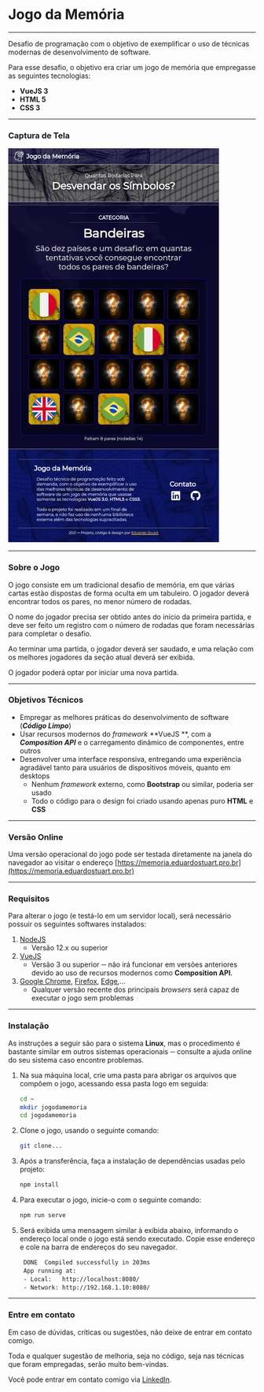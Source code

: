 # Jogo da Memória

---

Desafio de programação com o objetivo de exemplificar o uso de técnicas modernas de desenvolvimento de software. 

Para esse desafio, o objetivo era criar um jogo de memória que empregasse as seguintes tecnologias:

* **VueJS 3**
* **HTML 5**
* **CSS 3**

---

### Captura de Tela

![Jogo da Memória](./etc/captura.webp)

---

### Sobre o Jogo

O jogo consiste em um tradicional desafio de memória, em que várias cartas estão dispostas de forma oculta em um tabuleiro. O jogador deverá encontrar todos os pares, no menor número de rodadas.

O nome do jogador precisa ser obtido antes do início da primeira partida, e deve ser feito um registro com o número de rodadas que foram necessárias para completar o desafio.

Ao terminar uma partida, o jogador deverá ser saudado, e uma relação com os melhores jogadores da seção atual deverá ser exibida.

O jogador poderá optar por iniciar uma nova partida.

---

### Objetivos Técnicos

* Empregar as melhores práticas do desenvolvimento de software (_**Código Limpo**_)
* Usar recursos modernos do *framework* **VueJS **, com a _**Composition API**_ e o carregamento dinâmico de componentes, entre outros
* Desenvolver uma interface responsiva, entregando uma experiência agradável tanto para usuários de dispositivos móveis, quanto em desktops
  * Nenhum *framework* externo, como **Bootstrap** ou similar, poderia ser usado
  * Todo o código para o design foi criado usando apenas puro **HTML** e **CSS**  

---

### Versão Online

Uma versão operacional do jogo pode ser testada diretamente na janela do navegador ao visitar o endereço [https://memoria.eduardostuart.pro.br](https://memoria.eduardostuart.pro.br)

---

### Requisitos

Para alterar o jogo (e testá-lo em um servidor local), será necessário possuir os seguintes softwares instalados:

1. [NodeJS](https://nodejs.org/) 
   * Versão 12.x ou superior
2. [VueJS](https://vuejs.org/)
   * Versão 3 ou superior ─ não irá funcionar em versões anteriores devido ao uso de recursos modernos como **Composition API**.
3. [Google Chrome](https://www.google.com/intl/pt-BR/chrome/), [Firefox](https://www.mozilla.org/pt-BR/firefox/new/), [Edge](https://www.microsoft.com/pt-br/edge),...
   * Qualquer versão recente dos principais *browsers* será capaz de executar o jogo sem problemas

---

### Instalação

As instruções a seguir são para o sistema **Linux**, mas o procedimento é bastante similar em outros sistemas operacionais ─ consulte a ajuda online do seu sistema caso encontre problemas.

1. Na sua máquina local, crie uma pasta para abrigar os arquivos que compõem o jogo, acessando essa pasta logo em seguida:

   ```bash
   cd ~
   mkdir jogodamemoria
   cd jogodamemoria
   ```

2. Clone o jogo, usando o seguinte comando:

   ```bash
   git clone...
   ```

3. Após a transferência, faça a instalação de dependências usadas pelo projeto:

   ```bash
   npm install
   ```

4. Para executar o jogo, inicie-o com o seguinte comando:

   ```bash
   npm run serve
   ```

5. Será exibida uma mensagem similar à exibida abaixo, informando o endereço local onde o jogo está sendo executado. Copie esse endereço e cole na barra de endereços do seu navegador.

   ```bash
    DONE  Compiled successfully in 203ms                                   06:07:06
    App running at:
    - Local:   http://localhost:8080/ 
    - Network: http://192.168.1.10:8080/
   ```

---

### Entre em contato

Em caso de dúvidas, críticas ou sugestões, não deixe de entrar em contato comigo.

Toda e qualquer sugestão de melhoria, seja no código, seja nas técnicas que foram empregadas, serão muito bem-vindas. 

Você pode entrar em contato comigo via [LinkedIn](https://www.linkedin.com/in/eduardo-stuart/).